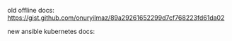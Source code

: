 old offline docs:
https://gist.github.com/onuryilmaz/89a29261652299d7cf768223fd61da02


new ansible kubernetes docs:
